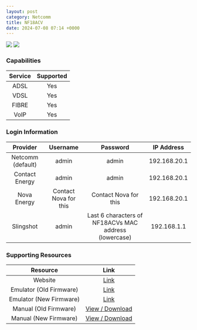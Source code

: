 ```yaml
---
layout: post
category: Netcomm
title: NF18ACV
date: 2024-07-08 07:14 +0000
---
```

<img src="https://www.pbtech.co.nz/imgprod/default/M/O/MODNCM1059__1.webp?h=3039711667" class="modem_image">
<img src="https://www.pbtech.co.nz/imgprod/default/M/O/MODNCM1059__3.webp?h=3039711667" class="modem_image">

### Capabilities

| Service | Supported |
| :-: | :-: |
| ADSL | Yes |
| VDSL | Yes |
| FIBRE | Yes |
| VoIP | Yes |

### Login Information

| Provider | Username | Password | IP Address |
| :-: | :-: | :-: | :-: |
| Netcomm (default) | admin | admin | 192.168.20.1 |
| Contact Energy | admin | admin | 192.168.20.1 |
| Nova Energy | Contact Nova for this | Contact Nova for this | 192.168.20.1 |
| Slingshot | admin | Last 6 characters of NF18ACVs MAC address (lowercase) | 192.168.1.1 |

### Supporting Resources

| Resource | Link |
| :-: | :-: |
| Website | [Link](https://support.netcommwireless.com/products/NF18ACV) |
| Emulator (Old Firmware) | [Link](https://support.netcommwireless.com/emulators/NF18ACV/main.html) |
| Emulator (New Firmware) | [Link](https://support.netcommwireless.com/emulators/NF18ACV-NC2) |
| Manual (Old Firmware) | [View / Download](https://support.netcommwireless.com/api/Media/Document/15e4ce68-1263-4dd4-92db-eb4716aae8e6?Product=NF18ACV%20User%20Guide.pdf) |
| Manual (New Firmware) | [View / Download](https://support.netcommwireless.com/api/Media/Document/faac836c-5f79-40e9-8180-66bb8c28ae0a?Product=NF18ACV%20User%20Guide.pdf) |
